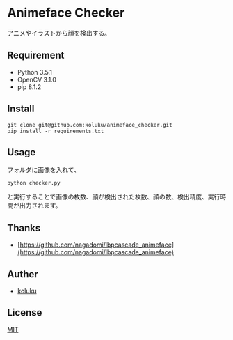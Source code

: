 # Animeface Checker

アニメやイラストから顔を検出する。

## Requirement

- Python 3.5.1
- OpenCV 3.1.0
- pip 8.1.2

## Install

```
git clone git@github.com:koluku/animeface_checker.git
pip install -r requirements.txt
```

## Usage

フォルダに画像を入れて、

```
python checker.py
```
と実行することで画像の枚数、顔が検出された枚数、顔の数、検出精度、実行時間が出力されます。

## Thanks

- [https://github.com/nagadomi/lbpcascade_animeface](https://github.com/nagadomi/lbpcascade_animeface)

## Auther

- [koluku](https://github.com/koluku)

## License

[MIT](LICENSE)

